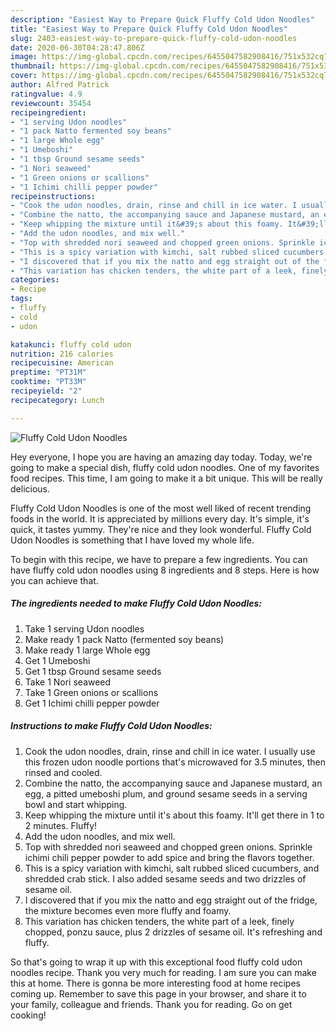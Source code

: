 ```yaml
---
description: "Easiest Way to Prepare Quick Fluffy Cold Udon Noodles"
title: "Easiest Way to Prepare Quick Fluffy Cold Udon Noodles"
slug: 2403-easiest-way-to-prepare-quick-fluffy-cold-udon-noodles
date: 2020-06-30T04:28:47.806Z
image: https://img-global.cpcdn.com/recipes/6455047582908416/751x532cq70/fluffy-cold-udon-noodles-recipe-main-photo.jpg
thumbnail: https://img-global.cpcdn.com/recipes/6455047582908416/751x532cq70/fluffy-cold-udon-noodles-recipe-main-photo.jpg
cover: https://img-global.cpcdn.com/recipes/6455047582908416/751x532cq70/fluffy-cold-udon-noodles-recipe-main-photo.jpg
author: Alfred Patrick
ratingvalue: 4.9
reviewcount: 35454
recipeingredient:
- "1 serving Udon noodles"
- "1 pack Natto fermented soy beans"
- "1 large Whole egg"
- "1 Umeboshi"
- "1 tbsp Ground sesame seeds"
- "1 Nori seaweed"
- "1 Green onions or scallions"
- "1 Ichimi chilli pepper powder"
recipeinstructions:
- "Cook the udon noodles, drain, rinse and chill in ice water. I usually use this frozen udon noodle  portions that&#39;s microwaved for 3.5 minutes, then rinsed and cooled."
- "Combine the natto, the accompanying sauce and Japanese mustard, an egg, a pitted umeboshi plum, and ground sesame seeds in a serving bowl and start whipping."
- "Keep whipping the mixture until it&#39;s about this foamy. It&#39;ll get there in 1 to 2 minutes. Fluffy!"
- "Add the udon noodles, and mix well."
- "Top with shredded nori seaweed and chopped green onions. Sprinkle ichimi chili pepper powder to add spice and bring the flavors together."
- "This is a spicy variation with kimchi, salt rubbed sliced cucumbers, and shredded crab stick. I also added sesame seeds and two drizzles of sesame oil."
- "I discovered that if you mix the natto and egg straight out of the fridge, the mixture becomes even more fluffy and foamy."
- "This variation has chicken tenders, the white part of a leek, finely chopped, ponzu sauce, plus 2 drizzles of sesame oil. It&#39;s refreshing and fluffy."
categories:
- Recipe
tags:
- fluffy
- cold
- udon

katakunci: fluffy cold udon 
nutrition: 216 calories
recipecuisine: American
preptime: "PT31M"
cooktime: "PT33M"
recipeyield: "2"
recipecategory: Lunch

---
```



![Fluffy Cold Udon Noodles](https://img-global.cpcdn.com/recipes/6455047582908416/751x532cq70/fluffy-cold-udon-noodles-recipe-main-photo.jpg)

Hey everyone, I hope you are having an amazing day today. Today, we're going to make a special dish, fluffy cold udon noodles. One of my favorites food recipes. This time, I am going to make it a bit unique. This will be really delicious.

Fluffy Cold Udon Noodles is one of the most well liked of recent trending foods in the world. It is appreciated by millions every day. It's simple, it's quick, it tastes yummy. They're nice and they look wonderful. Fluffy Cold Udon Noodles is something that I have loved my whole life.




To begin with this recipe, we have to prepare a few ingredients. You can have fluffy cold udon noodles using 8 ingredients and 8 steps. Here is how you can achieve that.

<!--inarticleads1-->

##### The ingredients needed to make Fluffy Cold Udon Noodles:

1. Take 1 serving Udon noodles
1. Make ready 1 pack Natto (fermented soy beans)
1. Make ready 1 large Whole egg
1. Get 1 Umeboshi
1. Get 1 tbsp Ground sesame seeds
1. Take 1 Nori seaweed
1. Take 1 Green onions or scallions
1. Get 1 Ichimi chilli pepper powder




<!--inarticleads2-->

##### Instructions to make Fluffy Cold Udon Noodles:

1. Cook the udon noodles, drain, rinse and chill in ice water. I usually use this frozen udon noodle  portions that&#39;s microwaved for 3.5 minutes, then rinsed and cooled.
1. Combine the natto, the accompanying sauce and Japanese mustard, an egg, a pitted umeboshi plum, and ground sesame seeds in a serving bowl and start whipping.
1. Keep whipping the mixture until it&#39;s about this foamy. It&#39;ll get there in 1 to 2 minutes. Fluffy!
1. Add the udon noodles, and mix well.
1. Top with shredded nori seaweed and chopped green onions. Sprinkle ichimi chili pepper powder to add spice and bring the flavors together.
1. This is a spicy variation with kimchi, salt rubbed sliced cucumbers, and shredded crab stick. I also added sesame seeds and two drizzles of sesame oil.
1. I discovered that if you mix the natto and egg straight out of the fridge, the mixture becomes even more fluffy and foamy.
1. This variation has chicken tenders, the white part of a leek, finely chopped, ponzu sauce, plus 2 drizzles of sesame oil. It&#39;s refreshing and fluffy.




So that's going to wrap it up with this exceptional food fluffy cold udon noodles recipe. Thank you very much for reading. I am sure you can make this at home. There is gonna be more interesting food at home recipes coming up. Remember to save this page in your browser, and share it to your family, colleague and friends. Thank you for reading. Go on get cooking!
